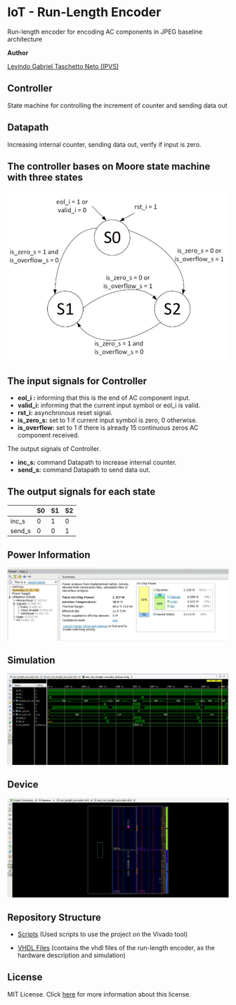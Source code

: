 # IoT - Run-Length Encoder

Run-length encoder for encoding AC components in JPEG baseline architecture


__Author__

[Levindo Gabriel Taschetto Neto (IPVS)](http://levindoneto.com)


## Controller

State machine for controlling the increment of counter and sending data out

## Datapath

Increasing internal counter, sending data out, verify if input is zero.


## The controller bases on Moore state machine with three states

![FSM](resources/fsm.jpg)


## The input signals for Controller

* **eol_i :** informing that this is the end of AC component input.
* **valid_i:** informing that the current input symbol or eol_i is valid.
* **rst_i:** asynchronous reset signal.
* **is_zero_s:** set to 1 if current input symbol is zero, 0 otherwise.
* **is_overflow:** set to 1 if there is already 15 continuous zeros AC component received.

The output signals of Controller.
* **inc_s:** command Datapath to increase internal counter.
* **send_s:** command Datapath to send data out.

## The output signals for each state 

|          | S0 | S1 | S2 |
| -------- |:---|:---|:---|
| inc_s    | 0  |  1 |  0 |
| send_s   | 0  |  0 |  1 |

## Power Information

![Power Info](resources/power_info.jpg)

## Simulation

![Simulation](resources/simulation.jpg)

## Device

![Device](resources/device.jpg)

## Repository Structure

* [Scripts](scripts) (Used scripts to use the project on the Vivado tool)

* [VHDL Files](vhdl_files) (contains the vhdl files of the run-length encoder, as the hardware description and simulation)

## License

MIT License. Click [here](LICENSE.md) for more information about this license.

